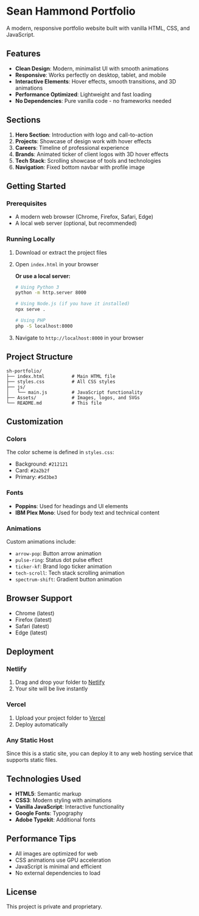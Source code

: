 # Sean Hammond Portfolio

A modern, responsive portfolio website built with vanilla HTML, CSS, and JavaScript.

## Features

- **Clean Design**: Modern, minimalist UI with smooth animations
- **Responsive**: Works perfectly on desktop, tablet, and mobile
- **Interactive Elements**: Hover effects, smooth transitions, and 3D animations
- **Performance Optimized**: Lightweight and fast loading
- **No Dependencies**: Pure vanilla code - no frameworks needed

## Sections

1. **Hero Section**: Introduction with logo and call-to-action
2. **Projects**: Showcase of design work with hover effects
3. **Careers**: Timeline of professional experience
4. **Brands**: Animated ticker of client logos with 3D hover effects
5. **Tech Stack**: Scrolling showcase of tools and technologies
6. **Navigation**: Fixed bottom navbar with profile image

## Getting Started

### Prerequisites

- A modern web browser (Chrome, Firefox, Safari, Edge)
- A local web server (optional, but recommended)

### Running Locally

1. Download or extract the project files
2. Open `index.html` in your browser
   
   **Or use a local server:**
   ```bash
   # Using Python 3
   python -m http.server 8000
   
   # Using Node.js (if you have it installed)
   npx serve .
   
   # Using PHP
   php -S localhost:8000
   ```

3. Navigate to `http://localhost:8000` in your browser

## Project Structure

```
sh-portfolio/
├── index.html          # Main HTML file
├── styles.css          # All CSS styles
├── js/
│   └── main.js         # JavaScript functionality
├── Assets/             # Images, logos, and SVGs
└── README.md           # This file
```

## Customization

### Colors
The color scheme is defined in `styles.css`:
- Background: `#212121`
- Card: `#2a2b2f`
- Primary: `#5d3be3`

### Fonts
- **Poppins**: Used for headings and UI elements
- **IBM Plex Mono**: Used for body text and technical content

### Animations
Custom animations include:
- `arrow-pop`: Button arrow animation
- `pulse-ring`: Status dot pulse effect
- `ticker-kf`: Brand logo ticker animation
- `tech-scroll`: Tech stack scrolling animation
- `spectrum-shift`: Gradient button animation

## Browser Support

- Chrome (latest)
- Firefox (latest)
- Safari (latest)
- Edge (latest)

## Deployment

### Netlify
1. Drag and drop your folder to [Netlify](https://netlify.com)
2. Your site will be live instantly

### Vercel
1. Upload your project folder to [Vercel](https://vercel.com)
2. Deploy automatically

### Any Static Host
Since this is a static site, you can deploy it to any web hosting service that supports static files.

## Technologies Used

- **HTML5**: Semantic markup
- **CSS3**: Modern styling with animations
- **Vanilla JavaScript**: Interactive functionality
- **Google Fonts**: Typography
- **Adobe Typekit**: Additional fonts

## Performance Tips

- All images are optimized for web
- CSS animations use GPU acceleration
- JavaScript is minimal and efficient
- No external dependencies to load

## License

This project is private and proprietary.
